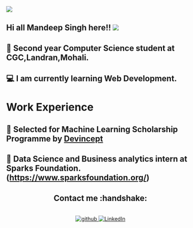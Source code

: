 <img src="https://cdn-icons-png.flaticon.com/128/25/25471.png" style="margin:0 auto;">

## Hi all Mandeep Singh here!! <img src="https://cdn-icons.flaticon.com/png/128/4191/premium/4191141.png?token=exp=1650464997~hmac=09465f7b85dfded95ef8d12e174a6c72" style="max-width:10%;">
## :house_with_garden: Second year Computer Science student at CGC,Landran,Mohali.
## :computer: I am currently learning  Web Development.

# Work Experience
## 🏢 Selected for Machine Learning Scholarship Programme by [Devincept](https://devincept.tech/)
## 🏢 Data Science and Business analytics intern at Sparks Foundation.(https://www.sparksfoundation.org/)

<h2 align="center">Contact me :handshake:</h2>
<p align="center">
<a href="https://github.com/mandy-1">
<br />
<img src="https://camo.githubusercontent.com/b2d1ae072c968dbeaf2232f0e1071ae5a7b218b11caec1ae5c69c10ef370a3cc/68747470733a2f2f696d672e736869656c64732e696f2f62616467652f6769746875622d2532333234323932652e7376673f267374796c653d666f722d7468652d6261646765266c6f676f3d676974687562266c6f676f436f6c6f723d7768697465" alt="github" data-canonical-src="https://img.shields.io/badge/github-%2324292e.svg?&amp;style=for-the-badge&amp;logo=github&amp;logoColor=white" style="max-width:100%;">
</a>

<a href="https://www.linkedin.com/in/mandeep-singh-759340212" rel="nofollow">
<img alt="LinkedIn" src="https://camo.githubusercontent.com/8bb7c1de40aadb0d8eede2add7716932344b30235088d239831fe0e884de8f82/68747470733a2f2f696d672e736869656c64732e696f2f62616467652f6c696e6b6564696e2532302d2532333030373742352e7376673f267374796c653d666f722d7468652d6261646765266c6f676f3d6c696e6b6564696e266c6f676f436f6c6f723d7768697465" data-canonical-src="https://img.shields.io/badge/linkedin%20-%230077B5.svg?&amp;style=for-the-badge&amp;logo=linkedin&amp;logoColor=white" style="max-width:100%;">
</a>

</p>

